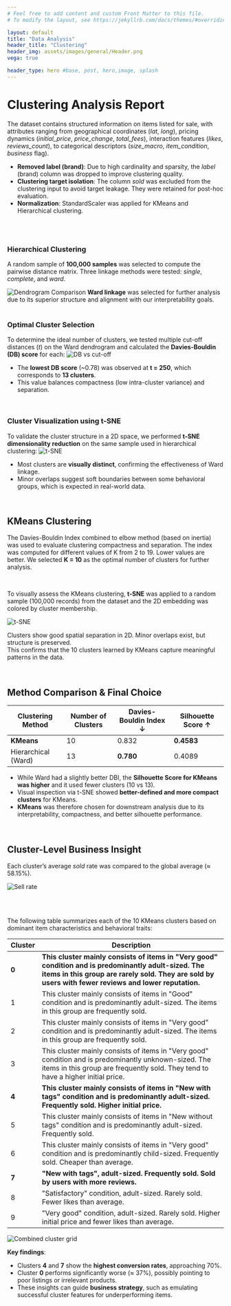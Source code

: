 ```yaml
---
# Feel free to add content and custom Front Matter to this file.
# To modify the layout, see https://jekyllrb.com/docs/themes/#overriding-theme-defaults

layout: default
title: "Data Analysis"
header_title: "Clustering"
header_img: assets/images/general/Header.png
vega: true

header_type: hero #base, post, hero,image, splash
---
```

# Clustering Analysis Report

The dataset contains structured information on items listed for sale, with attributes ranging from geographical coordinates (*lat*, *long*), pricing dynamics (*initial_price*, *price_change*, *total_fees*), interaction features (*likes*, *reviews_count*), to categorical descriptors (*size_macro*, *item_condition*, *business* flag).
- **Removed label (brand)**:
Due to high cardinality and sparsity, the *label* (brand) column was dropped to improve clustering quality.
- **Clustering target isolation**:
The column *sold* was excluded from the clustering input to avoid target leakage. They were retained for post-hoc evaluation.
- **Normalization**: StandardScaler was applied for KMeans and Hierarchical clustering.

<br>
<br>
 
### Hierarchical Clustering
A random sample of **100,000 samples** was selected to compute the pairwise distance matrix. Three linkage methods were tested: *single*, *complete*, and *ward*.

![Dendrogram Comparison](assets/images/clustering/3_dendograms.png)
**Ward linkage** was selected for further analysis due to its superior structure and alignment with our interpretability goals.
<br>
<br>

### Optimal Cluster Selection
To determine the ideal number of clusters, we tested multiple cut-off distances (*t*) on the Ward dendrogram and calculated the **Davies-Bouldin (DB) score** for each:
![DB vs cut-off](assets/images/clustering/Cluster_Gerarchico_scelta_taglio.png)
- The **lowest DB score** (~0.78) was observed at **t = 250**, which corresponds to **13 clusters**. 
- This value balances compactness (low intra-cluster variance) and separation.

<br>

### Cluster Visualization using t-SNE
To validate the cluster structure in a 2D space, we performed **t-SNE dimensionality reduction** on the same sample used in hierarchical clustering:
![t-SNE ](assets/images/clustering/TSNEGerarchico.png)

- Most clusters are **visually distinct**, confirming the effectiveness of Ward linkage. 
- Minor overlaps suggest soft boundaries between some behavioral groups, which is expected in real-world data.

<br>

##  KMeans Clustering
The Davies-Bouldin Index combined to elbow method (based on inertia) was used to evaluate clustering compactness and separation. The index was computed for different values of K from 2 to 19. Lower values are better.
We selected **K = 10** as the optimal number of clusters for further analysis.

<br>

To visually assess the KMeans clustering, **t-SNE** was applied to a random sample (100,000 records) from the dataset and the 2D embedding was colored by cluster membership.

![t-SNE ](assets/images/clustering/t-SNE_Kmeans.png)

Clusters show good spatial separation in 2D. Minor overlaps exist, but structure is preserved.
<br>
This confirms that the 10 clusters learned by KMeans capture meaningful patterns in the data.

<br>

## Method Comparison & Final Choice

| Clustering Method     | Number of Clusters | Davies-Bouldin Index ↓ | Silhouette Score ↑ |
|-----------------------|--------------------|-------------------------|---------------------|
| **KMeans**            | 10                 | 0.832                   | **0.4583**          |
| Hierarchical (Ward)   | 13                 | **0.780**               | 0.4089              |

- While Ward had a slightly better DBI, the **Silhouette Score for KMeans was higher** and it used fewer clusters (10 vs 13).
- Visual inspection via t-SNE showed **better-defined and more compact clusters** for KMeans.
- **KMeans** was therefore chosen for downstream analysis due to its interpretability, compactness, and better silhouette performance.

<br>

##  Cluster-Level Business Insight
Each cluster’s average *sold* rate was compared to the global average (≈ 58.15%).

![Sell rate](assets/images/clustering/clustering_num_sold_k10.png)

<br>
<br>

The following table summarizes each of the 10 KMeans clusters based on dominant item characteristics and behavioral traits:

<table>
  <thead>
    <tr>
      <th>Cluster</th>
      <th>Description</th>
    </tr>
  </thead>
  <tbody>
  <tr><td><strong>0</strong></td><td><strong>This cluster mainly consists of items in "Very good" condition and is predominantly adult-sized. The items in this group are rarely sold. They are sold by users with fewer reviews and lower reputation.</strong></td></tr>
  <tr><td>1</td><td>This cluster mainly consists of items in "Good" condition and is predominantly adult-sized. The items in this group are frequently sold.</td></tr>
  <tr><td>2</td><td>This cluster mainly consists of items in "Very good" condition and is predominantly adult-sized. The items in this group are frequently sold.</td></tr>
  <tr><td>3</td><td>This cluster mainly consists of items in "Very good" condition and is predominantly unknown-sized. The items in this group are frequently sold. They tend to have a higher initial price.</td></tr>
  <tr><td><strong>4</strong></td><td><strong>This cluster mainly consists of items in "New with tags" condition and is predominantly adult-sized. Frequently sold. Higher initial price.</strong></td></tr>
  <tr><td>5</td><td>This cluster mainly consists of items in "New without tags" condition and is predominantly adult-sized. Frequently sold.</td></tr>
  <tr><td>6</td><td>This cluster mainly consists of items in "Very good" condition and is predominantly child-sized. Frequently sold. Cheaper than average.</td></tr>
  <tr><td><strong>7</strong></td><td><strong>"New with tags", adult-sized. Frequently sold. Sold by users with more reviews.</strong></td></tr>
  <tr><td>8</td><td>"Satisfactory" condition, adult-sized. Rarely sold. Fewer likes than average.</td></tr>
  <tr><td>9</td><td>"Very good" condition, adult-sized. Rarely sold. Higher initial price and fewer likes than average.</td></tr>
</tbody>
</table>

![Combined cluster grid]({{site.baseurl}}/assets/images/clustering/combined_cluster_grid_image.jpg)

**Key findings**:
- Clusters **4** and **7** show the **highest conversion rates**, approaching 70%.
- Cluster **0** performs significantly worse (≈ 37%), possibly pointing to poor listings or irrelevant products.
- These insights can guide **business strategy**, such as emulating successful cluster features for underperforming items.
